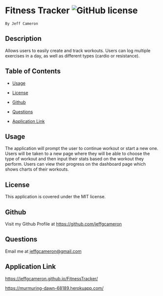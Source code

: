 # Fitness Tracker ![GitHub license](https://img.shields.io/badge/license-MIT-blue.svg)
    By Jeff Cameron

## Description
Allows users to easily create and track workouts. Users can log multiple exercises in a day, as well as different types (cardio or resistance).

## Table of Contents

* [Usage](#usage)


* [License](#license)


* [Github](#github)


* [Questions](#questions)


* [Application Link](#application-link)

## Usage
The application will prompt the user to continue workout or start a new one. Users will be taken to a new page where they will be able to choose the type of workout and then input their stats based on the workout they perform. Users can view their progress on the dashboard page which shows charts of their workouts.

## License
This application is covered under the MIT license.

## Github
Visit my Github Profile at https://github.com/jeffgcameron

## Questions 
Email me at jeffgcameron@gmail.com

## Application Link
https://jeffgcameron.github.io/FitnessTracker/

https://murmuring-dawn-68189.herokuapp.com/
